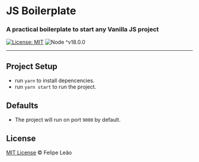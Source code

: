 # JS Boilerplate 
### A practical boilerplate to start any Vanilla JS project

[![License: MIT](https://img.shields.io/badge/License-MIT-yellow.svg)](https://opensource.org/licenses/MIT) ![Node ^v18.0.0](https://img.shields.io/badge/node-^18.0.0-brightgreen) 

---
## Project Setup
- run `yarn` to install depencencies.
- run `yarn start` to run the project.

## Defaults
- The project will run on port `9000` by default.

## License

[MIT License](https://github.com/leaofelipe/js-boilerplate/blob/master/LICENSE.md) © Felipe Leão